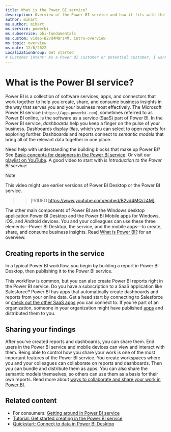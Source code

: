 ```yaml
---
title: What is the Power BI service?
description: Overview of the Power BI service and how it fits with the other parts of Power BI.
author: mihart
ms.author: mihart
ms.service: powerbi
ms.subservice: pbi-fundamentals
ms.custom: video-B2vd4MQrz4M, intro-overview
ms.topic: overview
ms.date: 12/6/2022
LocalizationGroup: Get started
# Customer intent: As a Power BI customer or potential customer, I want to get an overview of Power BI so I can understand how the different parts fit together, so that I know which part to use to accomplish my tasks/goals.
---
```


# What is the Power BI service?

Power BI is a collection of software services, apps, and connectors that work together to help you create, share, and consume business insights in the way that serves you and your business most effectively. The Microsoft Power BI service (`https://app.powerbi.com`), sometimes referred to as Power BI online, is the software as a service (SaaS) part of Power BI. In the Power BI service, *dashboards* help you keep a finger on the pulse of your business. Dashboards display *tiles*, which you can select to open *reports* for exploring further. Dashboards and reports connect to *semantic models* that bring all of the relevant data together in one place.

Need help with understanding the building blocks that make up Power BI? See [Basic concepts for designers in the Power BI service](service-basic-concepts.md). Or visit our [playlist on YouTube](https://www.youtube.com/playlist?list=PL1N57mwBHtN0JFoKSR0n-tBkUJHeMP2cP). A good video to start with is *Introduction to the Power BI service*:

> [!NOTE]  
> This video might use earlier versions of Power BI Desktop or the Power BI service.

> 
> > [!VIDEO https://www.youtube.com/embed/B2vd4MQrz4M]
> 

The other main components of Power BI are the Windows desktop application Power BI Desktop and the Power BI Mobile apps for Windows, iOS, and Android devices. You and your colleagues can use these three elements&mdash;Power BI Desktop, the service, and the mobile apps&mdash;to create, share, and consume business insights. Read [What is Power BI?](power-bi-overview.md) for an overview.

## Creating reports in the service

In a typical Power BI workflow, you begin by building a report in Power BI Desktop, then publishing it to the Power BI service.  

This workflow is common, but you can also create Power BI reports right in the Power BI service. Do you have a subscription to a SaaS application like Salesforce? Power BI has apps that automatically create dashboards and reports from your online data. Get a head start by connecting to Salesforce or [check out the other SaaS apps](../connect-data/service-get-data.md) you can connect to. If you're part of an organization, someone in your organization might have published [apps](../collaborate-share/service-create-distribute-apps.md) and distributed them to you.

## Sharing your findings

After you've created reports and dashboards, you can share them. End users in the Power BI service and mobile devices can view and interact with them. Being able to control how you share your work is one of the most important features of the Power BI service. You create workspaces where you and your colleagues can collaborate on reports and dashboards. Then you can bundle and distribute them as apps. You can also share the semantic models themselves, so others can use them as a basis for their own reports. Read more about [ways to collaborate and share your work in Power BI](../collaborate-share/service-how-to-collaborate-distribute-dashboards-reports.md).

## Related content

- For consumers: [Getting around in Power BI service](../consumer/end-user-experience.md)
- [Tutorial: Get started creating in the Power BI service](service-get-started.md)
- [Quickstart: Connect to data in Power BI Desktop](../connect-data/desktop-quickstart-connect-to-data.md)
